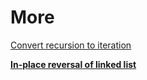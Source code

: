 # More

[Convert recursion to iteration](More%2096929a3286bd4c8db1d462e581c566e0/Convert%20recursion%20to%20iteration%2078a56193e6f046b9bee3f34c141d05ce.md)

[**In-place reversal of linked list**](More%2096929a3286bd4c8db1d462e581c566e0/In-place%20reversal%20of%20linked%20list%20d0879bea415a4c5e9b0182ca7ea7004f.md)